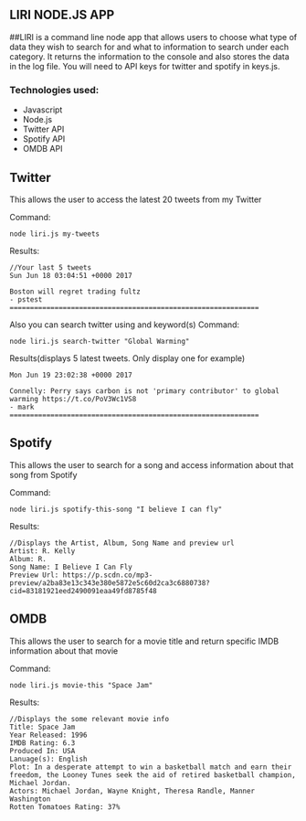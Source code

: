 LIRI NODE.JS APP
----------------

##LIRI is a command line node app that allows users to choose what type of data they wish to search for and what to information to search under each category. It returns the information to the console and also stores the data in the log file. You will need to API keys for twitter and spotify in keys.js.

### Technologies used:

* Javascript
* Node.js
* Twitter API
* Spotify API
* OMDB API



Twitter
-------
This allows the user to access the latest 20 tweets from my Twitter

Command:
```
node liri.js my-tweets
```
Results:
```
//Your last 5 tweets
Sun Jun 18 03:04:51 +0000 2017

Boston will regret trading fultz
- pstest
=============================================================
```

Also you can search twitter using and keyword(s)
Command:
```
node liri.js search-twitter "Global Warming"
```
Results(displays 5 latest tweets. Only display one for example)
```
Mon Jun 19 23:02:38 +0000 2017

Connelly: Perry says carbon is not 'primary contributor' to global warming https://t.co/PoV3Wc1VS8
- mark
=============================================================
```

Spotify
-------
This allows the user to search for a song and access information about that song from Spotify

Command:
```
node liri.js spotify-this-song "I believe I can fly"
```
Results:
```
//Displays the Artist, Album, Song Name and preview url
Artist: R. Kelly
Album: R.
Song Name: I Believe I Can Fly
Preview Url: https://p.scdn.co/mp3-preview/a2ba83e13c343e380e5872e5c60d2ca3c6880738?cid=83181921eed2490091eaa49fd8785f48

```


OMDB
----
This allows the user to search for a movie title and return specific IMDB information about that movie


Command:
```
node liri.js movie-this "Space Jam"
```
Results:
```
//Displays the some relevant movie info
Title: Space Jam
Year Released: 1996
IMDB Rating: 6.3
Produced In: USA
Lanuage(s): English
Plot: In a desperate attempt to win a basketball match and earn their freedom, the Looney Tunes seek the aid of retired basketball champion, Michael Jordan.
Actors: Michael Jordan, Wayne Knight, Theresa Randle, Manner Washington
Rotten Tomatoes Rating: 37%

```
